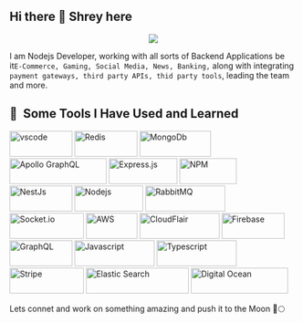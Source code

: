 ## Hi there 👋 Shrey here

<p align="center">
  <img src="https://capsule-render.vercel.app/api?text=Hey Everyone!🕹️&animation=fadeIn&type=waving&color=gradient&height=100"/>

I am Nodejs Developer, working with all sorts of Backend Applications be it``` E-Commerce, Gaming, Social Media, News, Banking, ``` along with integrating ```payment gateways, third party APIs, thid party tools```, leading the team and more. 


<h2> 🚀 &nbsp;Some Tools I Have Used and Learned</h2>
<p align="left">
<img src="https://cdn.jsdelivr.net/gh/devicons/devicon/icons/vscode/vscode-original.svg" alt="vscode" width="110" height="45"/>
<img src="https://img.shields.io/badge/redis-%23DD0031.svg?style=for-the-badge&logo=redis&logoColor=white" alt="Redis" width="110" height="45"/>
<img src="https://img.shields.io/badge/MongoDB-%234ea94b.svg?style=for-the-badge&logo=mongodb&logoColor=white" alt="MongoDb" width="125" height="45"/>
<img src="https://img.shields.io/badge/-ApolloGraphQL-311C87?style=for-the-badge&logo=apollo-graphql" alt="Apollo GraphQL" width="170" height="45"/>
<img src="https://img.shields.io/badge/express.js-%23404d59.svg?style=for-the-badge&logo=express&logoColor=%2361DAFB" alt="Express.js" width="120" height="45"/>
<img src="https://img.shields.io/badge/NPM-%23CB3837.svg?style=for-the-badge&logo=npm&logoColor=white" alt="NPM" width="100" height="45"/>
<img src="https://img.shields.io/badge/nestjs-%23E0234E.svg?style=for-the-badge&logo=nestjs&logoColor=white" alt="NestJs" width="110" height="45"/>
<img src="https://img.shields.io/badge/node.js-6DA55F?style=for-the-badge&logo=node.js&logoColor=white" alt="Nodejs" width="120" height="45"/>
<img src="https://img.shields.io/badge/Rabbitmq-FF6600?style=for-the-badge&logo=rabbitmq&logoColor=white" alt="RabbitMQ" width="140" height="45"/>
<img src="https://img.shields.io/badge/Socket.io-black?style=for-the-badge&logo=socket.io&badgeColor=010101" alt="Socket.io" width="130" height="45"/>
<img src="https://img.shields.io/badge/AWS-%23FF9900.svg?style=for-the-badge&logo=amazon-aws&logoColor=white" alt="AWS" width="90" height="45"/>
<img src="https://img.shields.io/badge/Cloudflare-F38020?style=for-the-badge&logo=Cloudflare&logoColor=white" alt="CloudFlair" width="140" height="45"/>
<img src="https://img.shields.io/badge/firebase-%23039BE5.svg?style=for-the-badge&logo=firebasee" alt="Firebase" width="110" height="45"/>
<img src="https://img.shields.io/badge/-GraphQL-E10098?style=for-the-badge&logo=graphql&logoColor=white" alt="GraphQL" width="110" height="45"/>
<img src="https://img.shields.io/badge/javascript-%23323330.svg?style=for-the-badge&logo=javascript&logoColor=%23F7DF1E" alt="Javascript" width="140" height="45"/>
<img src="https://img.shields.io/badge/typescript-%23007ACC.svg?style=for-the-badge&logo=typescript&logoColor=white" alt="Typescript" width="140" height="45"/>
<img src="https://img.shields.io/badge/Stripe-5469d4?style=for-the-badge&logo=stripe&logoColor=ffffff" alt="Stripe" width="130" height="45"/>
<img src="https://img.shields.io/badge/elasticsearch-%230377CC.svg?style=for-the-badge&logo=elasticsearch&logoColor=white" alt="Elastic Search" width="180" height="45"/>
<img src="https://img.shields.io/badge/DigitalOcean-%230167ff.svg?style=for-the-badge&logo=digitalOcean&logoColor=white" alt="Digital Ocean" width="170" height="45"/>

Lets connet and work on something amazing and push it to the Moon 🚀🌕


